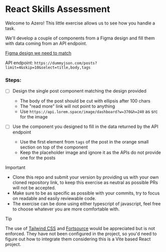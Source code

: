 # React Skills Assessment

Welcome to Azero! This little exercise allows us to see how you handle a task.

We'll develop a couple of components from a Figma design and fill them with data coming from an API endpoint.

[Figma design we need to match](https://www.figma.com/file/yArz6JS1cYHLV43pXE22GS/Simple-ecommerce-free-figma-website-template-(Community)?type=design&node-id=2-157)

API endpoint: `https://dummyjson.com/posts?limit=4&skip=10&select=title,body,tags`

### Steps:

 - [ ] Design the single post component matching the design provided
     
     - The body of the post should be cut with ellipsis after 100 chars
     - The "read more" link will not point to anything
     - Use `https://api.lorem.space/image/dashboard?w=370&h=240` as src for the image

 - [ ] Use the component you designed to fill in the data returned by the API endpoint
     
     - Use the first element from `tags` of the post in the orange small section on top of the component
     - Keep the placeholder image and ignore it as the APIs do not provide one for the posts

> [!IMPORTANT]
>  - Clone this repo and submit your version by providing us with your own cloned repository link, to keep this exercise as neutral as possible PRs will not be accepted.
>  - Make sure to be as specific as possible with your commits, try to focus on readable and easily reviewable code. 
>  - The exercise can be done using either typescript of javascript, feel free to choose whatever you are more comfortable with.

> [!TIP]
> The use of [Tailwind CSS](https://tailwindcss.com/docs/guides/vite) and [Fortsource](https://fontsource.org/) would be appreciated but is not enforced. They have not been configured in the project, so you'd need to figure out how to integrate them considering this is a Vite based React project.

